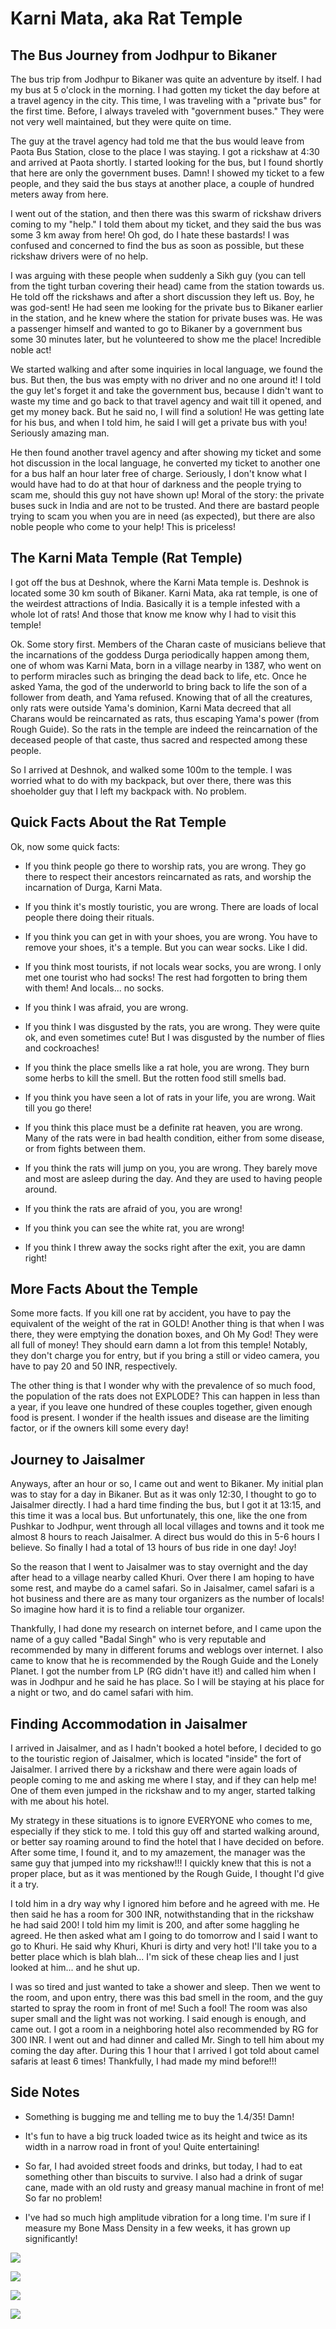 # Karni Mata, aka Rat Temple

## The Bus Journey from Jodhpur to Bikaner

The bus trip from Jodhpur to Bikaner was quite an adventure by itself. I had my bus at 5 o'clock in the morning. I had gotten my ticket the day before at a travel agency in the city. This time, I was traveling with a "private bus" for the first time. Before, I always traveled with "government buses." They were not very well maintained, but they were quite on time.

The guy at the travel agency had told me that the bus would leave from Paota Bus Station, close to the place I was staying. I got a rickshaw at 4:30 and arrived at Paota shortly. I started looking for the bus, but I found shortly that here are only the government buses. Damn! I showed my ticket to a few people, and they said the bus stays at another place, a couple of hundred meters away from here.

I went out of the station, and then there was this swarm of rickshaw drivers coming to my "help." I told them about my ticket, and they said the bus was some 3 km away from here! Oh god, do I hate these bastards! I was confused and concerned to find the bus as soon as possible, but these rickshaw drivers were of no help.

I was arguing with these people when suddenly a Sikh guy (you can tell from the tight turban covering their head) came from the station towards us. He told off the rickshaws and after a short discussion they left us. Boy, he was god-sent! He had seen me looking for the private bus to Bikaner earlier in the station, and he knew where the station for private buses was. He was a passenger himself and wanted to go to Bikaner by a government bus some 30 minutes later, but he volunteered to show me the place! Incredible noble act!

We started walking and after some inquiries in local language, we found the bus. But then, the bus was empty with no driver and no one around it! I told the guy let's forget it and take the government bus, because I didn't want to waste my time and go back to that travel agency and wait till it opened, and get my money back. But he said no, I will find a solution! He was getting late for his bus, and when I told him, he said I will get a private bus with you! Seriously amazing man.

He then found another travel agency and after showing my ticket and some hot discussion in the local language, he converted my ticket to another one for a bus half an hour later free of charge. Seriously, I don't know what I would have had to do at that hour of darkness and the people trying to scam me, should this guy not have shown up! Moral of the story: the private buses suck in India and are not to be trusted. And there are bastard people trying to scam you when you are in need (as expected), but there are also noble people who come to your help! This is priceless!

## The Karni Mata Temple (Rat Temple)

I got off the bus at Deshnok, where the Karni Mata temple is. Deshnok is located some 30 km south of Bikaner. Karni Mata, aka rat temple, is one of the weirdest attractions of India. Basically it is a temple infested with a whole lot of rats! And those that know me know why I had to visit this temple!

Ok. Some story first. Members of the Charan caste of musicians believe that the incarnations of the goddess Durga periodically happen among them, one of whom was Karni Mata, born in a village nearby in 1387, who went on to perform miracles such as bringing the dead back to life, etc. Once he asked Yama, the god of the underworld to bring back to life the son of a follower from death, and Yama refused. Knowing that of all the creatures, only rats were outside Yama's dominion, Karni Mata decreed that all Charans would be reincarnated as rats, thus escaping Yama's power (from Rough Guide). So the rats in the temple are indeed the reincarnation of the deceased people of that caste, thus sacred and respected among these people.

So I arrived at Deshnok, and walked some 100m to the temple. I was worried what to do with my backpack, but over there, there was this shoeholder guy that I left my backpack with. No problem.

## Quick Facts About the Rat Temple

Ok, now some quick facts:

- If you think people go there to worship rats, you are wrong. They go there to respect their ancestors reincarnated as rats, and worship the incarnation of Durga, Karni Mata.

- If you think it's mostly touristic, you are wrong. There are loads of local people there doing their rituals.

- If you think you can get in with your shoes, you are wrong. You have to remove your shoes, it's a temple. But you can wear socks. Like I did.

- If you think most tourists, if not locals wear socks, you are wrong. I only met one tourist who had socks! The rest had forgotten to bring them with them! And locals... no socks.

- If you think I was afraid, you are wrong.

- If you think I was disgusted by the rats, you are wrong. They were quite ok, and even sometimes cute! But I was disgusted by the number of flies and cockroaches!

- If you think the place smells like a rat hole, you are wrong. They burn some herbs to kill the smell. But the rotten food still smells bad.

- If you think you have seen a lot of rats in your life, you are wrong. Wait till you go there!

- If you think this place must be a definite rat heaven, you are wrong. Many of the rats were in bad health condition, either from some disease, or from fights between them.

- If you think the rats will jump on you, you are wrong. They barely move and most are asleep during the day. And they are used to having people around.

- If you think the rats are afraid of you, you are wrong!

- If you think you can see the white rat, you are wrong!

- If you think I threw away the socks right after the exit, you are damn right!

## More Facts About the Temple

Some more facts. If you kill one rat by accident, you have to pay the equivalent of the weight of the rat in GOLD! Another thing is that when I was there, they were emptying the donation boxes, and Oh My God! They were all full of money! They should earn damn a lot from this temple! Notably, they don't charge you for entry, but if you bring a still or video camera, you have to pay 20 and 50 INR, respectively.

The other thing is that I wonder why with the prevalence of so much food, the population of the rats does not EXPLODE? This can happen in less than a year, if you leave one hundred of these couples together, given enough food is present. I wonder if the health issues and disease are the limiting factor, or if the owners kill some every day!

## Journey to Jaisalmer

Anyways, after an hour or so, I came out and went to Bikaner. My initial plan was to stay for a day in Bikaner. But as it was only 12:30, I thought to go to Jaisalmer directly. I had a hard time finding the bus, but I got it at 13:15, and this time it was a local bus. But unfortunately, this one, like the one from Pushkar to Jodhpur, went through all local villages and towns and it took me almost 8 hours to reach Jaisalmer. A direct bus would do this in 5-6 hours I believe. So finally I had a total of 13 hours of bus ride in one day! Joy!

So the reason that I went to Jaisalmer was to stay overnight and the day after head to a village nearby called Khuri. Over there I am hoping to have some rest, and maybe do a camel safari. So in Jaisalmer, camel safari is a hot business and there are as many tour organizers as the number of locals! So imagine how hard it is to find a reliable tour organizer.

Thankfully, I had done my research on internet before, and I came upon the name of a guy called "Badal Singh" who is very reputable and recommended by many in different forums and weblogs over internet. I also came to know that he is recommended by the Rough Guide and the Lonely Planet. I got the number from LP (RG didn't have it!) and called him when I was in Jodhpur and he said he has place. So I will be staying at his place for a night or two, and do camel safari with him.

## Finding Accommodation in Jaisalmer

I arrived in Jaisalmer, and as I hadn't booked a hotel before, I decided to go to the touristic region of Jaisalmer, which is located "inside" the fort of Jaisalmer. I arrived there by a rickshaw and there were again loads of people coming to me and asking me where I stay, and if they can help me! One of them even jumped in the rickshaw and to my anger, started talking with me about his hotel.

My strategy in these situations is to ignore EVERYONE who comes to me, especially if they stick to me. I told this guy off and started walking around, or better say roaming around to find the hotel that I have decided on before. After some time, I found it, and to my amazement, the manager was the same guy that jumped into my rickshaw!!! I quickly knew that this is not a proper place, but as it was mentioned by the Rough Guide, I thought I'd give it a try.

I told him in a dry way why I ignored him before and he agreed with me. He then said he has a room for 300 INR, notwithstanding that in the rickshaw he had said 200! I told him my limit is 200, and after some haggling he agreed. He then asked what am I going to do tomorrow and I said I want to go to Khuri. He said why Khuri, Khuri is dirty and very hot! I'll take you to a better place which is blah blah... I'm sick of these cheap lies and I just looked at him... and he shut up.

I was so tired and just wanted to take a shower and sleep. Then we went to the room, and upon entry, there was this bad smell in the room, and the guy started to spray the room in front of me! Such a fool! The room was also super small and the light was not working. I said enough is enough, and came out. I got a room in a neighboring hotel also recommended by RG for 300 INR. I went out and had dinner and called Mr. Singh to tell him about my coming the day after. During this 1 hour that I arrived I got told about camel safaris at least 6 times! Thankfully, I had made my mind before!!!

## Side Notes

- Something is bugging me and telling me to buy the 1.4/35! Damn!

- It's fun to have a big truck loaded twice as its height and twice as its width in a narrow road in front of you! Quite entertaining!

- So far, I had avoided street foods and drinks, but today, I had to eat something other than biscuits to survive. I also had a drink of sugar cane, made with an old rusty and greasy manual machine in front of me! So far no problem!

- I've had so much high amplitude vibration for a long time. I'm sure if I measure my Bone Mass Density in a few weeks, it has grown up significantly!

![](https://blogger.googleusercontent.com/img/b/R29vZ2xl/AVvXsEhX-ZwSib3Z9744CmOik5fV4QnC-2ek820rP-WnvB51Uqi5PxgdDQxNaWZSmE2RDy0N3ozTXo2ov6lum_gWsC7hwZmIx0ko4uqa_-WWszUgBIPkA-gRHK3UmJUEP8s-t3GIKncdbd0A9r2w/s320/image-786878.png)

![](https://blogger.googleusercontent.com/img/b/R29vZ2xl/AVvXsEjjBg0EtonrNXvSXDdnvTY9xGrvfMuzS6bfAz9GD7f42sUZAaqMsS4Pu56jy92YpJqZbWMyjJhFxKp0RjblQv-ncJex8ruuHqrZCr-j4N60lhLlnmuoN_GHCH8XewDo2qpNXCerWMOX_hI2/s320/photo+1-788372.JPG)

![](https://blogger.googleusercontent.com/img/b/R29vZ2xl/AVvXsEiijDZBRjfsEtL7sw7mppsFEYfJa37r7lAVS2HN24jqpLGJMan7gM_8q12Axyr37GLY1RyRd5aZSHD7lKB2HbiXPcv1LLgw3-arJYT-HCJRJhH1DKNYIMOcT3-jt_-R65CGLq2hTYsUAxga/s320/photo+2-790115.JPG)

![](https://blogger.googleusercontent.com/img/b/R29vZ2xl/AVvXsEgjY2PEfjbx_WkC8v3oqdB6pg8YxYKQFtVypIS2HCw346mas5yNO-EYTpYSKVKPfFtZ65b16OFLem-_mqRDF3qi2gElp-EsI4fnPqqDd36UsqJmj_jTzOyEBGstCSk0aBoOIYjpUlrN99eq/s320/photo+3-790692.JPG)